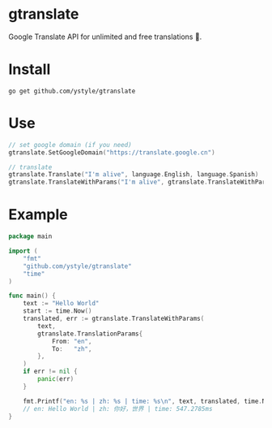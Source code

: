 # gtranslate 

Google Translate API for unlimited and free translations 📢.

# Install

    go get github.com/ystyle/gtranslate

# Use

```go
// set google domain (if you need)
gtranslate.SetGoogleDomain("https://translate.google.cn")

// translate
gtranslate.Translate("I'm alive", language.English, language.Spanish)
gtranslate.TranslateWithParams("I'm alive", gtranslate.TranslateWithParams{From: "en", To: "es"})

```




# Example

```go
package main

import (
	"fmt"
	"github.com/ystyle/gtranslate"
	"time"
)

func main() {
	text := "Hello World"
	start := time.Now()
	translated, err := gtranslate.TranslateWithParams(
		text,
		gtranslate.TranslationParams{
			From: "en",
			To:   "zh",
		},
	)
	if err != nil {
		panic(err)
	}

	fmt.Printf("en: %s | zh: %s | time: %s\n", text, translated, time.Now().Sub(start))
	// en: Hello World | zh: 你好，世界 | time: 547.2785ms
}
```
